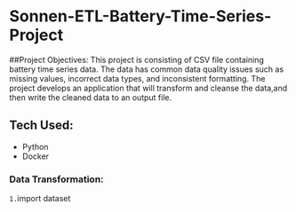 # Sonnen-ETL-Battery-Time-Series-Project

##Project Objectives:
This project is consisting of CSV file containing battery time series data. The data has common data quality issues such as missing values, incorrect data types, and inconsistent formatting. The project develops an application that will transform and cleanse the data,and then write the cleaned data to an output file.

## Tech Used:
- Python
- Docker

### Data Transformation:

`1.`import dataset
